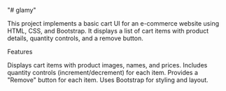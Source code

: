 "# glamy" 


This project implements a basic cart UI for an e-commerce website using HTML, CSS, and Bootstrap. It displays a list of cart items with product details, quantity controls, and a remove button.

Features

Displays cart items with product images, names, and prices.
Includes quantity controls (increment/decrement) for each item.
Provides a "Remove" button for each item.
Uses Bootstrap for styling and layout.
